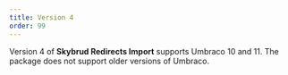 ```yaml
---
title: Version 4
order: 99
---
```


Version 4 of **Skybrud Redirects Import** supports Umbraco 10 and 11. The package does not support older versions of Umbraco.

<ul class="cards-children"></ul>